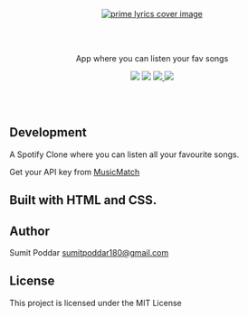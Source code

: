 <p align="center">
<a href="#"><img src="https://i.ibb.co/x16qbdL/item-4.png" alt="prime lyrics cover image" style="border-rdius:10px"></a>
</p>
<br />
<br />
<p align="center"> App where you can listen your fav songs</p>

<p align="center">
 <a href="https://sumitpoddarr.github.io/spotifyclone.github.io/"><img src="https://img.shields.io/badge/web%20app-Spotify%20Clone-darkgreen.svg?style=flat-square.svg"></a>
  <a href="#"><img src="https://img.shields.io/badge/Maintained-Yes-green.svg?style=flat-square.svg"></a>
 <a href="https://mobile.twitter.com/SumitChandra225">
    <img src="https://img.shields.io/badge/twitter-Sumit%20Poddar-blue.svg?style=flat-square.svg"/>
  </a>
  <a href="https://amblruzgzqmnmxdqimfdag-on.drv.tw/sumititech.in/">
    <img src="https://img.shields.io/badge/support-Try%20Sumit-orange.svg?style=flat-square.svg"/>
  </a>
</p>

<br />
<br />

## Development

A Spotify Clone where you can listen all your favourite songs.

Get your API key from [MusicMatch](/)


## Built with HTML and CSS.

## Author

Sumit Poddar [sumitpoddar180@gmail.com](mailto:sumitpoddar180@gmail.com)

## License

This project is licensed under the MIT License
